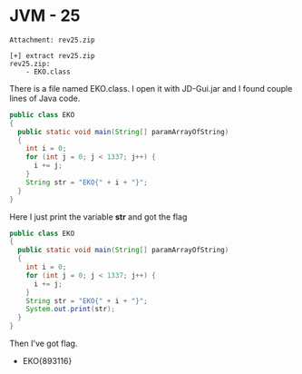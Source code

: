 # JVM - 25
```
Attachment: rev25.zip
```
```
[+] extract rev25.zip
rev25.zip:
	- EKO.class
```
There is a file named EKO.class. I open it with JD-Gui.jar and I found couple lines of Java code.
```java
public class EKO
{
  public static void main(String[] paramArrayOfString)
  {
    int i = 0;
    for (int j = 0; j < 1337; j++) {
      i += j;
    }
    String str = "EKO{" + i + "}";
  }
}
```

Here I just print the variable **str** and got the flag
```java
public class EKO
{
  public static void main(String[] paramArrayOfString)
  {
    int i = 0;
    for (int j = 0; j < 1337; j++) {
      i += j;
    }
    String str = "EKO{" + i + "}";
    System.out.print(str);
  }
}
```

Then I've got flag.
* EKO{893116}

